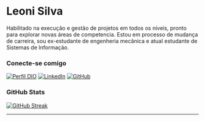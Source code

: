 # Leoni Silva
Habilitado na execução e gestão de projetos em todos os níveis, pronto para explorar novas áreas de competencia. Estou em processo de mudança de carreira, sou ex-estudante de engenheria mecânica e atual estudante de Sistemas de Informação.

### Conecte-se comigo
[![Perfil DIO](https://img.shields.io/badge/-Meu%20Perfil%20na%20DIO-81007F?style=for-the-badge)](https://web.dio.me/users/r3leoni?tab=skills)
[![LinkedIn](https://img.shields.io/badge/-LinkedIn-000?style=for-the-badge&logo=linkedin&logoColor=81007F)](https://www.linkedin.com/in/leoni-dias/)
[![GitHub](https://img.shields.io/badge/GitHub-000?style=for-the-badge&logo=github&logoColor=81007F)](https://github.com/r3leoni)

### GitHub Stats
[![GitHub Streak](https://streak-stats.demolab.com?user=r3leoni&theme=dark&hide_border=true&locale=pt_BR&ring=81007f&fire=81007f&currStreakLabel=81007f)](https://git.io/streak-stats)

---
